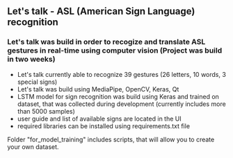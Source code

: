 ## Let's talk - ASL (American Sign Language) recognition

### Let's talk was build in order to recogize and translate ASL gestures in real-time using computer vision (Project was build in two weeks)
- Let's talk currently able to recognize 39 gestures (26 letters, 10 words, 3 special signs)
- Let's talk was build using MediaPipe, OpenCV, Keras, Qt
- LSTM model for sign recognition was build using Keras and trained on dataset, that was collected during development (currently includes more than 5000 samples)
- user guide and list of available signs are located in the UI
- required libraries can be installed using requirements.txt file

Folder "for_model_training" includes scripts, that will allow you to create your own dataset.

